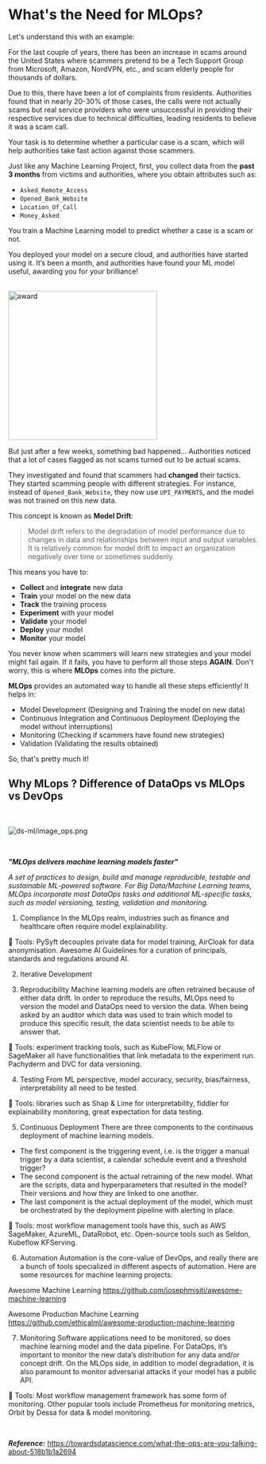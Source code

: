 # What's the Need for MLOps?

Let's understand this with an example:

For the last couple of years, there has been an increase in scams around the United States where scammers pretend to be a Tech Support Group from Microsoft, Amazon, NordVPN, etc., and scam elderly people for thousands of dollars.

Due to this, there have been a lot of complaints from residents. Authorities found that in nearly 20-30% of those cases, the calls were not actually scams but real service providers who were unsuccessful in providing their respective services due to technical difficulties, leading residents to believe it was a scam call. 

Your task is to determine whether a particular case is a scam, which will help authorities take fast action against those scammers.

Just like any Machine Learning Project, first, you collect data from the **past 3 months** from victims and authorities, where you obtain attributes such as:

- `Asked_Remote_Access`
- `Opened_Bank_Website`
- `Location_Of_Call`
- `Money_Asked`

You train a Machine Learning model to predict whether a case is a scam or not.

You deployed your model on a secure cloud, and authorities have started using it. It’s been a month, and authorities have found your ML model useful, awarding you for your brilliance!

<br>

<img src="https://encrypted-tbn0.gstatic.com/images?q=tbn:ANd9GcTwf7yVxtTpgHZRkpeTyxB6h2NIhNSaCVspSA&usqp=CAU" width="300" height="300" alt="award" align="center"/>

<br>

But just after a few weeks, something bad happened... Authorities noticed that a lot of cases flagged as not scams turned out to be actual scams.

They investigated and found that scammers had **changed** their tactics. They started scamming people with different strategies. For instance, instead of `Opened_Bank_Website`, they now use `UPI_PAYMENTS`, and the model was not trained on this new data. 

This concept is known as **Model Drift**:
> Model drift refers to the degradation of model performance due to changes in data and relationships between input and output variables. It is relatively common for model drift to impact an organization negatively over time or sometimes suddenly.

This means you have to:
- **Collect** and **integrate** new data
- **Train** your model on the new data
- **Track** the training process
- **Experiment** with your model
- **Validate** your model
- **Deploy** your model
- **Monitor** your model

You never know when scammers will learn new strategies and your model might fail again. If it fails, you have to perform all those steps **AGAIN**. Don't worry, this is where **MLOps** comes into the picture.

**MLOps** provides an automated way to handle all these steps efficiently! It helps in:
- Model Development (Designing and Training the model on new data)
- Continuous Integration and Continuous Deployment (Deploying the model without interruptions)
- Monitoring (Checking if scammers have found new strategies)
- Validation (Validating the results obtained)

So, that's pretty much it! 

## Why MLops ? Difference of DataOps vs MLOps vs DevOps

<br>

![ds-ml/image_ops.png](https://education-team-2020.s3.eu-west-1.amazonaws.com/ds-ml/image_ops.png)

<br>

***"MLOps delivers machine learning models faster"***

*A set of practices to design, build and manage reproducible, testable and sustainable ML-powered software. 
For Big Data/Machine Learning teams, MLOps incorporate most DataOps tasks and additional ML-specific tasks, such as model versioning, testing, validation and monitoring.*

1. Compliance
In the MLOps realm, industries such as finance and healthcare often require model explainability. 

🔧 Tools: PySyft decouples private data for model training, AirCloak for data anonymisation. Awesome AI Guidelines for a curation of principals, standards and regulations around AI.

2. Iterative Development

3. Reproducibility
Machine learning models are often retrained because of either data drift. In order to reproduce the results, MLOps need to version the model and DataOps need to version the data. When being asked by an auditor which data was used to train which model to produce this specific result, the data scientist needs to be able to answer that.

🔧 Tools: experiment tracking tools, such as KubeFlow, MLFlow or SageMaker all have functionalities that link metadata to the experiment run. Pachyderm and DVC for data versioning.

4. Testing
From ML perspective, model accuracy, security, bias/fairness, interpretability all need to be tested.

🔧 Tools: libraries such as Shap & Lime for interpretability, fiddler for explainability monitoring, great expectation for data testing.

5. Continuous Deployment
There are three components to the continuous deployment of machine learning models.

- The first component is the triggering event, i.e. is the trigger a manual trigger by a data scientist, a calendar schedule event and a threshold trigger?
- The second component is the actual retraining of the new model. What are the scripts, data and hyperparameters that resulted in the model? Their versions and how they are linked to one another.
- The last component is the actual deployment of the model, which must be orchestrated by the deployment pipeline with alerting in place.

🔧 Tools: most workflow management tools have this, such as AWS SageMaker, AzureML, DataRobot, etc. Open-source tools such as Seldon, Kubeflow KFServing.

6. Automation
Automation is the core-value of DevOps, and really there are a bunch of tools specialized in different aspects of automation. Here are some resources for machine learning projects:

Awesome Machine Learning https://github.com/josephmisiti/awesome-machine-learning

Awesome Production Machine Learning https://github.com/ethicalml/awesome-production-machine-learning

7. Monitoring
Software applications need to be monitored, so does machine learning model and the data pipeline. 
For DataOps, it’s important to monitor the new data’s distribution for any data and/or concept drift. On the MLOps side, in addition to model degradation, it is also paramount to monitor adversarial attacks if your model has a public API.

🔧 Tools: Most workflow management framework has some form of monitoring. Other popular tools include Prometheus for monitoring metrics, Orbit by Dessa for data & model monitoring.

<br>

***Reference:*** https://towardsdatascience.com/what-the-ops-are-you-talking-about-518b1b1a2694
